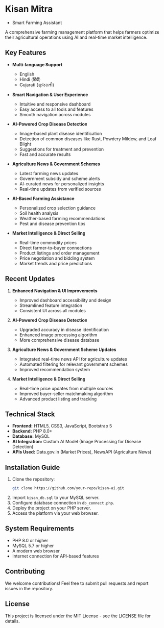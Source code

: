 # Kisan Mitra
- Smart Farming Assistant

A comprehensive farming management platform that helps farmers optimize their agricultural operations using AI and real-time market intelligence.

## Key Features

- **Multi-language Support**
  - English
  - Hindi (हिंदी)
  - Gujarati (ગુજરાતી)

- **Smart Navigation & User Experience**
  - Intuitive and responsive dashboard
  - Easy access to all tools and features
  - Smooth navigation across modules

- **AI-Powered Crop Disease Detection**
  - Image-based plant disease identification
  - Detection of common diseases like Rust, Powdery Mildew, and Leaf Blight
  - Suggestions for treatment and prevention
  - Fast and accurate results

- **Agriculture News & Government Schemes**
  - Latest farming news updates
  - Government subsidy and scheme alerts
  - AI-curated news for personalized insights
  - Real-time updates from verified sources

- **AI-Based Farming Assistance**
  - Personalized crop selection guidance
  - Soil health analysis
  - Weather-based farming recommendations
  - Pest and disease prevention tips

- **Market Intelligence & Direct Selling**
  - Real-time commodity prices
  - Direct farmer-to-buyer connections
  - Product listings and order management
  - Price negotiation and bidding system
  - Market trends and price predictions

## Recent Updates

1. **Enhanced Navigation & UI Improvements**
   - Improved dashboard accessibility and design
   - Streamlined feature integration
   - Consistent UI across all modules

2. **AI-Powered Crop Disease Detection**
   - Upgraded accuracy in disease identification
   - Enhanced image processing algorithm
   - More comprehensive disease database

3. **Agriculture News & Government Scheme Updates**
   - Integrated real-time news API for agriculture updates
   - Automated filtering for relevant government schemes
   - Improved recommendation system

4. **Market Intelligence & Direct Selling**
   - Real-time price updates from multiple sources
   - Improved buyer-seller matchmaking algorithm
   - Advanced product listing and tracking

## Technical Stack

- **Frontend:** HTML5, CSS3, JavaScript, Bootstrap 5
- **Backend:** PHP 8.0+
- **Database:** MySQL
- **AI Integration:** Custom AI Model (Image Processing for Disease Detection)
- **APIs Used:** Data.gov.in (Market Prices), NewsAPI (Agriculture News)

## Installation Guide

1. Clone the repository:
   ```bash
   git clone https://github.com/your-repo/kisan-ai.git
   ```
2. Import `kisan_db.sql` to your MySQL server.
3. Configure database connection in `db_connect.php`.
4. Deploy the project on your PHP server.
5. Access the platform via your web browser.

## System Requirements

- PHP 8.0 or higher
- MySQL 5.7 or higher
- A modern web browser
- Internet connection for API-based features

## Contributing

We welcome contributions! Feel free to submit pull requests and report issues in the repository.

## License

This project is licensed under the MIT License - see the LICENSE file for details.
